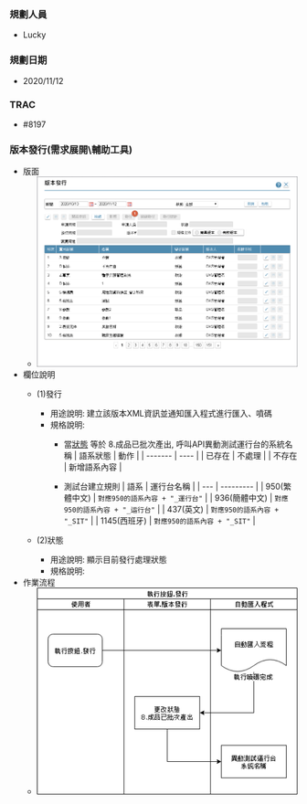 ### <div id="user">規劃人員</div>
* Lucky

### <div id="updatedate">規劃日期</div>
* 2020/11/12

### <div id="trac">TRAC</div>
* #8197

### <div id="publish">版本發行<path>(需求展開\輔助工具)</path> </div>
* 版面 
  * ![publish]
* 欄位說明
  * <t id="btnpublish">(1)發行</t>
    * 用途說明: 建立該版本XML資訊並通知匯入程式進行匯入、噴碼
    * 規格說明: 
      * 當[狀態](#ui_publishlog_stage) 等於 8.成品已批次產出, 呼叫API異動測試運行台的系統名稱
      | 語系狀態 | 動作 |
      | ------- | ---- |
      | 已存在 | 不處理 |
      | 不存在 | 新增語系內容 |

      * 測試台建立規則
      | 語系 | 運行台名稱 |
      | --- | --------- |
      | 950(繁體中文) | `對應950的語系內容 + "_運行台"` |
      | 936(簡體中文) | `對應950的語系內容 + "_运行台"` |
      | 437(英文) | `對應950的語系內容 + "_SIT"` |
      | 1145(西班牙) | `對應950的語系內容 + "_SIT"` |

  * <t id="ui_publishlog_stage">(2)狀態</t>
    * 用途說明: 顯示目前發行處理狀態
    * 規格說明: 
* 作業流程
  * ![Publish_Diagram]


<!--圖片-->
[publish]:attachment/publish.png "版本發行"
[Publish_Diagram]:attachment/Publish_Diagram.png "[作業流程]發行"
